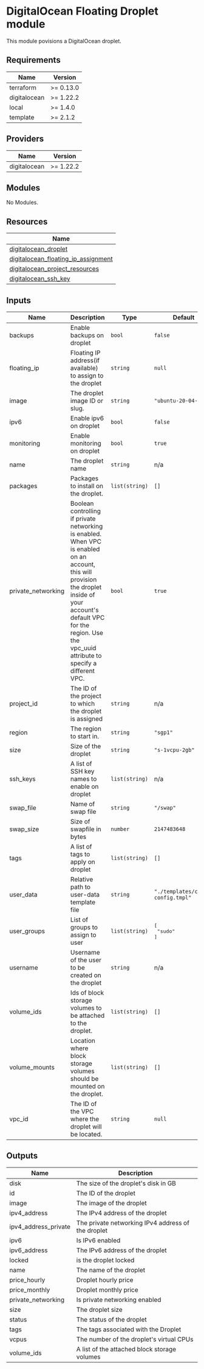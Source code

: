 # DigitalOcean Floating Droplet module

This module povisions a DigitalOcean droplet.

<!-- BEGINNING OF PRE-COMMIT-TERRAFORM DOCS HOOK -->
## Requirements

| Name         | Version   |
| ------------ | --------- |
| terraform    | >= 0.13.0 |
| digitalocean | >= 1.22.2 |
| local        | >= 1.4.0  |
| template     | >= 2.1.2  |

## Providers

| Name         | Version   |
| ------------ | --------- |
| digitalocean | >= 1.22.2 |

## Modules

No Modules.

## Resources

| Name                                                                                                                                                  |
| ----------------------------------------------------------------------------------------------------------------------------------------------------- |
| [digitalocean_droplet](https://registry.terraform.io/providers/digitalocean/digitalocean/latest/docs/resources/droplet)                               |
| [digitalocean_floating_ip_assignment](https://registry.terraform.io/providers/digitalocean/digitalocean/latest/docs/resources/floating_ip_assignment) |
| [digitalocean_project_resources](https://registry.terraform.io/providers/digitalocean/digitalocean/latest/docs/resources/project_resources)           |
| [digitalocean_ssh_key](https://registry.terraform.io/providers/digitalocean/digitalocean/latest/docs/data-sources/ssh_key)                            |

## Inputs

| Name                | Description                                                                                                                                                                                                                           | Type           | Default                           | Required |
| ------------------- | ------------------------------------------------------------------------------------------------------------------------------------------------------------------------------------------------------------------------------------- | -------------- | --------------------------------- | :------: |
| backups             | Enable backups on droplet                                                                                                                                                                                                             | `bool`         | `false`                           |    no    |
| floating\_ip        | Floating IP address(if available) to assign to the droplet                                                                                                                                                                            | `string`       | `null`                            |    no    |
| image               | The droplet image ID or slug.                                                                                                                                                                                                         | `string`       | `"ubuntu-20-04-x64"`              |    no    |
| ipv6                | Enable ipv6 on droplet                                                                                                                                                                                                                | `bool`         | `false`                           |    no    |
| monitoring          | Enable monitoring on droplet                                                                                                                                                                                                          | `bool`         | `true`                            |    no    |
| name                | The droplet name                                                                                                                                                                                                                      | `string`       | n/a                               |   yes    |
| packages            | Packages to install on the droplet.                                                                                                                                                                                                   | `list(string)` | `[]`                              |    no    |
| private\_networking | Boolean controlling if private networking is enabled. When VPC is enabled on an account, this will provision the droplet inside of your account's default VPC for the region. Use the vpc\_uuid attribute to specify a different VPC. | `bool`         | `true`                            |    no    |
| project\_id         | The ID of the project to which the droplet is assigned                                                                                                                                                                                | `string`       | n/a                               |   yes    |
| region              | The region to start in.                                                                                                                                                                                                               | `string`       | `"sgp1"`                          |    no    |
| size                | Size of the droplet                                                                                                                                                                                                                   | `string`       | `"s-1vcpu-2gb"`                   |    no    |
| ssh\_keys           | A list of SSH key names to enable on droplet                                                                                                                                                                                          | `list(string)` | n/a                               |   yes    |
| swap\_file          | Name of swap file                                                                                                                                                                                                                     | `string`       | `"/swap"`                         |    no    |
| swap\_size          | Size of swapfile in bytes                                                                                                                                                                                                             | `number`       | `2147483648`                      |    no    |
| tags                | A list of tags to apply on droplet                                                                                                                                                                                                    | `list(string)` | `[]`                              |    no    |
| user\_data          | Relative path to user-data template file                                                                                                                                                                                              | `string`       | `"./templates/cloud-config.tmpl"` |    no    |
| user\_groups        | List of groups to assign to user                                                                                                                                                                                                      | `list(string)` | <pre>[<br>  "sudo"<br>]</pre>     |    no    |
| username            | Username of the user to be created on the droplet                                                                                                                                                                                     | `string`       | n/a                               |   yes    |
| volume\_ids         | Ids of block storage volumes to be attached to the droplet.                                                                                                                                                                           | `list(string)` | `[]`                              |    no    |
| volume\_mounts      | Location where block storage volumes should be mounted on the droplet.                                                                                                                                                                | `list(string)` | `[]`                              |    no    |
| vpc\_id             | The ID of the VPC where the droplet will be located.                                                                                                                                                                                  | `string`       | `null`                            |    no    |

## Outputs

| Name                   | Description                                        |
| ---------------------- | -------------------------------------------------- |
| disk                   | The size of the droplet's disk in GB               |
| id                     | The ID of the droplet                              |
| image                  | The image of the droplet                           |
| ipv4\_address          | The IPv4 address of the droplet                    |
| ipv4\_address\_private | The private networking IPv4 address of the droplet |
| ipv6                   | Is IPv6 enabled                                    |
| ipv6\_address          | The IPv6 address of the droplet                    |
| locked                 | is the droplet locked                              |
| name                   | The name of the droplet                            |
| price\_hourly          | Droplet hourly price                               |
| price\_monthly         | Droplet monthly price                              |
| private\_networking    | Is private networking enabled                      |
| size                   | The droplet size                                   |
| status                 | The status of the droplet                          |
| tags                   | The tags associated with the Droplet               |
| vcpus                  | The number of the droplet's virtual CPUs           |
| volume\_ids            | A list of the attached block storage volumes       |

<!-- END OF PRE-COMMIT-TERRAFORM DOCS HOOK -->
